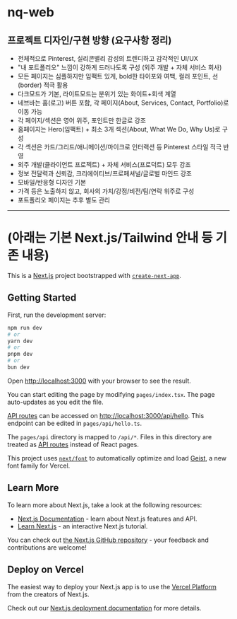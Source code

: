 # nq-web

## 프로젝트 디자인/구현 방향 (요구사항 정리)

- 전체적으로 Pinterest, 실리콘밸리 감성의 트렌디하고 감각적인 UI/UX
- "내 포트폴리오" 느낌이 강하게 드러나도록 구성 (외주 개발 + 자체 서비스 회사)
- 모든 페이지는 심플하지만 임팩트 있게, bold한 타이포와 여백, 컬러 포인트, 선(border) 적극 활용
- 다크모드가 기본, 라이트모드는 분위기 있는 화이트+회색 계열
- 네브바는 홈(로고) 버튼 포함, 각 페이지(About, Services, Contact, Portfolio)로 이동 가능
- 각 페이지/섹션은 영어 위주, 포인트만 한글로 강조
- 홈페이지는 Hero(임팩트) + 최소 3개 섹션(About, What We Do, Why Us)로 구성
- 각 섹션은 카드/그리드/애니메이션/마이크로 인터랙션 등 Pinterest 스타일 적극 반영
- 외주 개발(클라이언트 프로젝트) + 자체 서비스(프로덕트) 모두 강조
- 정보 전달력과 신뢰감, 크리에이티브/프로페셔널/글로벌 마인드 강조
- 모바일/반응형 디자인 기본
- 가격 등은 노출하지 않고, 회사의 가치/강점/비전/팀/연락 위주로 구성
- 포트폴리오 페이지는 추후 별도 관리

---

# (아래는 기본 Next.js/Tailwind 안내 등 기존 내용)

This is a [Next.js](https://nextjs.org) project bootstrapped with [`create-next-app`](https://nextjs.org/docs/pages/api-reference/create-next-app).

## Getting Started

First, run the development server:

```bash
npm run dev
# or
yarn dev
# or
pnpm dev
# or
bun dev
```

Open [http://localhost:3000](http://localhost:3000) with your browser to see the result.

You can start editing the page by modifying `pages/index.tsx`. The page auto-updates as you edit the file.

[API routes](https://nextjs.org/docs/pages/building-your-application/routing/api-routes) can be accessed on [http://localhost:3000/api/hello](http://localhost:3000/api/hello). This endpoint can be edited in `pages/api/hello.ts`.

The `pages/api` directory is mapped to `/api/*`. Files in this directory are treated as [API routes](https://nextjs.org/docs/pages/building-your-application/routing/api-routes) instead of React pages.

This project uses [`next/font`](https://nextjs.org/docs/pages/building-your-application/optimizing/fonts) to automatically optimize and load [Geist](https://vercel.com/font), a new font family for Vercel.

## Learn More

To learn more about Next.js, take a look at the following resources:

- [Next.js Documentation](https://nextjs.org/docs) - learn about Next.js features and API.
- [Learn Next.js](https://nextjs.org/learn-pages-router) - an interactive Next.js tutorial.

You can check out [the Next.js GitHub repository](https://github.com/vercel/next.js) - your feedback and contributions are welcome!

## Deploy on Vercel

The easiest way to deploy your Next.js app is to use the [Vercel Platform](https://vercel.com/new?utm_medium=default-template&filter=next.js&utm_source=create-next-app&utm_campaign=create-next-app-readme) from the creators of Next.js.

Check out our [Next.js deployment documentation](https://nextjs.org/docs/pages/building-your-application/deploying) for more details.
